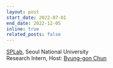 ```yaml
---
layout: post
start_date: 2022-07-01
end_date: 2022-12-05
inline: true
related_posts: false
---
```


[SPLab](https://spl.snu.ac.kr/), Seoul National University  
Research Intern, Host: [Byung-gon Chun](https://bgchun.github.io/)